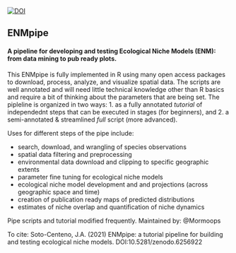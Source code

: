 [![DOI](https://zenodo.org/badge/273701814.svg)](https://zenodo.org/badge/latestdoi/273701814)

## ENMpipe
#### A pipeline for developing and testing Ecological Niche Models (ENM): from data mining to pub ready plots.

This ENMpipe is fully implemented in R using many open access packages to download, process, analyze, and visualize spatial data. The scripts are well annotated and will need little technical knowledge other than R basics and require a bit of thinking about the parameters that are being set. The pipleline is organized in two ways: 1. as a fully annotated *tutorial* of independednt steps that can be executed in stages (for beginners), and 2. a semi-annotated & streamlined *full* script (more advanced).

Uses for different steps of the pipe include:
- search, download, and wrangling of species observations 
- spatial data filtering and preprocessing
- environmental data download and clipping to specific geographic extents
- parameter fine tuning for ecological niche models
- ecological niche model development and and projections (across geographic space and time)
- creation of publication ready maps of predicted distributions
- estimates of niche overlap and quantification of niche dynamics


Pipe scripts and tutorial modified frequently. Maintained by: @Mormoops

To cite: Soto-Centeno, J.A. (2021) ENMpipe: a tutorial pipeline for building and testing ecological niche models. DOI:10.5281/zenodo.6256922
